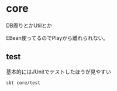 # core
DB周りとかUtilとか

EBean使ってるのでPlayから離れられない。


## test

基本的にはJUnitでテストしたほうが見やすい

```
sbt core/test
```
